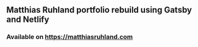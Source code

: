 ## Matthias Ruhland portfolio rebuild using Gatsby and Netlify

### Available on https://matthiasruhland.com